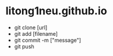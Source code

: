 # litong1neu.github.io
<ul>
<li>git clone [url]</li>
<li>git add [filename]</li>
<li>git commit -m ["message"]</li>
<li>git push</li>
</ul>
